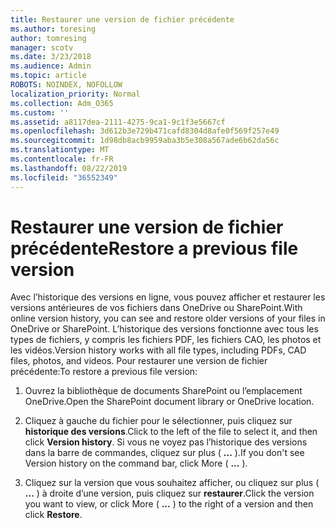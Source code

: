 ```yaml
---
title: Restaurer une version de fichier précédente
ms.author: toresing
author: tomresing
manager: scotv
ms.date: 3/23/2018
ms.audience: Admin
ms.topic: article
ROBOTS: NOINDEX, NOFOLLOW
localization_priority: Normal
ms.collection: Adm_O365
ms.custom: ''
ms.assetid: a8117dea-2111-4275-9ca1-9c1f3e5667cf
ms.openlocfilehash: 3d612b3e729b471cafd8304d8afe0f569f257e49
ms.sourcegitcommit: 1d98db8acb9959aba3b5e308a567ade6b62da56c
ms.translationtype: MT
ms.contentlocale: fr-FR
ms.lasthandoff: 08/22/2019
ms.locfileid: "36552349"
---
```

# <a name="restore-a-previous-file-version"></a><span data-ttu-id="2b0b9-102">Restaurer une version de fichier précédente</span><span class="sxs-lookup"><span data-stu-id="2b0b9-102">Restore a previous file version</span></span>

<span data-ttu-id="2b0b9-103">Avec l’historique des versions en ligne, vous pouvez afficher et restaurer les versions antérieures de vos fichiers dans OneDrive ou SharePoint.</span><span class="sxs-lookup"><span data-stu-id="2b0b9-103">With online version history, you can see and restore older versions of your files in OneDrive or SharePoint.</span></span> <span data-ttu-id="2b0b9-104">L’historique des versions fonctionne avec tous les types de fichiers, y compris les fichiers PDF, les fichiers CAO, les photos et les vidéos.</span><span class="sxs-lookup"><span data-stu-id="2b0b9-104">Version history works with all file types, including PDFs, CAD files, photos, and videos.</span></span> <span data-ttu-id="2b0b9-105">Pour restaurer une version de fichier précédente:</span><span class="sxs-lookup"><span data-stu-id="2b0b9-105">To restore a previous file version:</span></span>
  
1. <span data-ttu-id="2b0b9-106">Ouvrez la bibliothèque de documents SharePoint ou l’emplacement OneDrive.</span><span class="sxs-lookup"><span data-stu-id="2b0b9-106">Open the SharePoint document library or OneDrive location.</span></span>
    
2. <span data-ttu-id="2b0b9-107">Cliquez à gauche du fichier pour le sélectionner, puis cliquez sur **historique des versions**.</span><span class="sxs-lookup"><span data-stu-id="2b0b9-107">Click to the left of the file to select it, and then click **Version history**.</span></span> <span data-ttu-id="2b0b9-108">Si vous ne voyez pas l’historique des versions dans la barre de commandes, cliquez sur plus ( **...** ).</span><span class="sxs-lookup"><span data-stu-id="2b0b9-108">If you don't see Version history on the command bar, click More ( **...** ).</span></span> 
    
3. <span data-ttu-id="2b0b9-109">Cliquez sur la version que vous souhaitez afficher, ou cliquez sur plus ( **...** ) à droite d’une version, puis cliquez sur **restaurer**.</span><span class="sxs-lookup"><span data-stu-id="2b0b9-109">Click the version you want to view, or click More ( **...** ) to the right of a version and then click **Restore**.</span></span>
    

